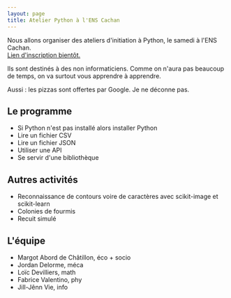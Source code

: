 ```yaml
---
layout: page
title: Atelier Python à l'ENS Cachan
---
```


Nous allons organiser des ateliers d'initiation à Python, le samedi à l'ENS Cachan.  
[Lien d'inscription bientôt.](#)

Ils sont destinés à des non informaticiens. Comme on n'aura pas beaucoup de temps, on va surtout vous apprendre à apprendre.

Aussi : les pizzas sont offertes par Google. Je ne déconne pas.

## Le programme

- Si Python n'est pas installé alors installer Python
- Lire un fichier CSV
- Lire un fichier JSON
- Utiliser une API
- Se servir d'une bibliothèque

## Autres activités

- Reconnaissance de contours voire de caractères avec scikit-image et scikit-learn
- Colonies de fourmis
- Recuit simulé

## L'équipe

- Margot Abord de Châtillon, éco + socio
- Jordan Delorme, méca
- Loïc Devilliers, math
- Fabrice Valentino, phy
- Jill-Jênn Vie, info
